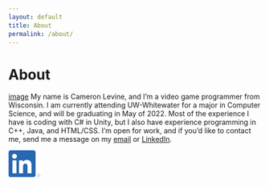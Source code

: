 ```yaml
---
layout: default
title: About
permalink: /about/
---
```

# About
[image](./images/temp.png)
My name is Cameron Levine, and I’m a video game programmer from Wisconsin. I am currently attending UW-Whitewater for a major in Computer Science, and will be graduating in May of 2022. Most of the experience I have is coding with C# in Unity, but I also have experience programming in C++, Java, and HTML/CSS. I’m open for work, and if you’d like to contact me, send me a message on my [email](chaotixlevine@gmail.com) or [LinkedIn](https://www.linkedin.com/in/cameron-levine-930242214).

<a href="https://www.linkedin.com/in/cameron-levine-930242214"><img src="./images/LI-In-Bug-small.png" width="63.5px" height="54px"></a> 

